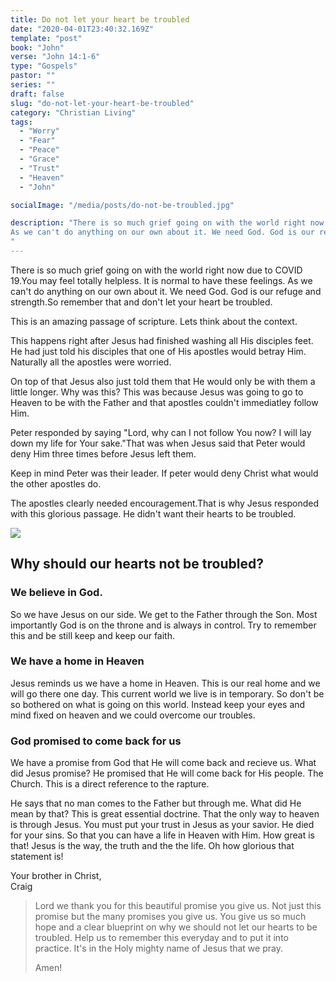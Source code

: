 ```yaml
---
title: Do not let your heart be troubled
date: "2020-04-01T23:40:32.169Z"
template: "post"
book: "John"
verse: "John 14:1-6"
type: "Gospels"
pastor: ""
series: ""
draft: false
slug: "do-not-let-your-heart-be-troubled"
category: "Christian Living"
tags:
  - "Worry"
  - "Fear"
  - "Peace"
  - "Grace"
  - "Trust"
  - "Heaven"
  - "John"

socialImage: "/media/posts/do-not-be-troubled.jpg"

description: "There is so much grief going on with the world right now due to COVID 19.You may feel totally helpless. It is normal to have these feelings.
As we can't do anything on our own about it. We need God. God is our refuge and strength.So remember that and don't let your heart be troubled.
"
---
```


There is so much grief going on with the world right now due to COVID 19.You may feel totally helpless. It is normal to have these feelings.
As we can't do anything on our own about it. We need God. God is our refuge and strength.So remember that and don't let your heart be troubled.

This is an amazing passage of scripture.
Lets think about the context.

This happens right after Jesus had finished washing all His disciples feet.
He had just told his disciples that one of His apostles would betray Him.
Naturally all the apostles were worried.

On top of that Jesus also just told them that He would only be with them a little longer. Why was this? This was because Jesus was going to go to Heaven to be with the Father and that apostles couldn't immediatley follow Him. 

Peter responded by saying "Lord, why can I not follow You now? I will lay down my life for Your sake."That was when Jesus said that Peter would deny Him three times before Jesus left them.

Keep in mind Peter was their leader. If peter would deny Christ what would the other apostles do. 

The apostles clearly needed encouragement.That is why Jesus responded with this glorious passage. He didn't want their hearts to be troubled.

<img src="/media/posts/do-not-be-troubled.jpg" />


## Why should our hearts not be troubled?

### We believe in God. 
So we have Jesus on our side. We get to the Father through the Son. Most importantly God is on the throne and is always in control. Try to remember this and be still keep and keep our faith. 

### We have a home in Heaven
Jesus reminds us we have a home in Heaven. This is our real home and we will go there one day. This current world we live is in temporary. So don't be so bothered on what is going on this world. Instead keep your eyes and mind fixed on heaven and we could overcome our troubles. 

### God promised to come back for us
We have a promise from God that He will come back and recieve us.
What did Jesus promise? He promised that He will come back for His people. The Church. This is a direct reference to the rapture.

He says that no man comes to the Father but through me. What did He mean by that? This is great essential doctrine. That the only way to heaven is through Jesus. You must put your trust in Jesus as your savior. He died for your sins.
So that you can have a life in Heaven with Him. How great is that!
Jesus is the way, the truth and the the life. Oh how glorious that statement is!


Your brother in Christ,
<br /> Craig

<blockquote>
Lord we thank you for this beautiful promise you give us.
Not just this promise but the many promises you give us.
You give us so much hope and a clear blueprint on why we should not let our hearts to be troubled.
Help us to remember this everyday and to put it into practice.
It's in the Holy mighty name of Jesus that we pray.

Amen!

</blockquote>
 
